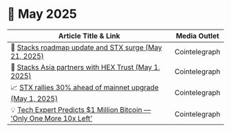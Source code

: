 # 🔸 May 2025

<table><thead><tr><th width="444.34765625">Article Title &#x26; Link</th><th>Media Outlet</th></tr></thead><tbody><tr><td>🚀 <a href="https://cointelegraph.com/news/bitcoin-layer-2-stacks-releases-roadmap-after-nakamoto-sbtc-launch-stx-surges-8">Stacks roadmap update and STX surge (May 21, 2025)</a></td><td>Cointelegraph</td></tr><tr><td>🤝 <a href="https://cointelegraph.com/news/stacks-asia-partners-with-hex-trust-to-bet-on-180b-bitcoin-defi-opportunity">Stacks Asia partners with HEX Trust (May 1, 2025)</a></td><td>Cointelegraph</td></tr><tr><td>📈 <a href="https://cointelegraph.com/news/stacks-stx-rallies-30-ahead-of-mainnet-upgrade-stablecoin-launch">STX rallies 30% ahead of mainnet upgrade (May 1, 2025)</a></td><td>Cointelegraph</td></tr><tr><td>💡 <a href="https://cointelegraph.com/news/bitcoin-only-has-one-more-10x-left-says-stacks-founder-muneeb-ali">Tech Expert Predicts $1 Million Bitcoin — 'Only One More 10x Left'</a></td><td>Cointelegraph</td></tr></tbody></table>
